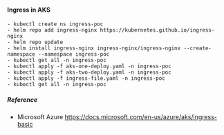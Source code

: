 #### Ingress in AKS
```
- kubectl create ns ingress-poc
- helm repo add ingress-nginx https://kubernetes.github.io/ingress-nginx
- helm repo update
- helm install ingress-nginx ingress-nginx/ingress-nginx --create-namespace --namespace ingress-poc
- kubectl get all -n ingress-poc
- kubectl apply -f aks-one-deploy.yaml -n ingress-poc
- kubectl apply -f aks-two-deploy.yaml -n ingress-poc
- kubectl apply -f ingress-file.yaml -n ingress-poc
- kubectl get all -n ingress-poc
```
##### Reference

- Microsoft Azure https://docs.microsoft.com/en-us/azure/aks/ingress-basic
